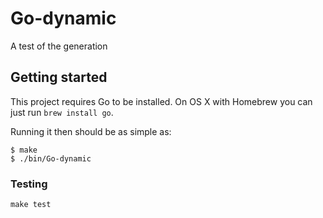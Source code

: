 # Go-dynamic

A test of the generation

## Getting started

This project requires Go to be installed. On OS X with Homebrew you can just run `brew install go`.

Running it then should be as simple as:

```console
$ make
$ ./bin/Go-dynamic
```

### Testing

`make test`
